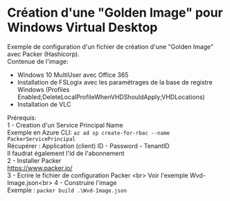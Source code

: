 # Création d'une "Golden Image" pour Windows Virtual Desktop
Exemple de configuration d'un fichier de création d'une "Golden Image" avec Packer (Hashicorp).<br/>
Contenue de l'image:<br/>
- Windows 10 MultiUser avec Office 365
- Installation de FSLogix avec les paramétrages de la base de registre Windows (Profiles Enabled;DeleteLocalProfileWhenVHDShouldApply;VHDLocations)
- Installation de VLC

Prérequis: <br/>
1 - Creation d'un Service Principal Name<br/>
Exemple en Azure CLI: ``az ad sp create-for-rbac --name PackerServicePrincipal``<br/>
Récupérer : Application (client) ID - Password - TenantID<br/>
Il faudrat également l'id de l'abonnement<br/>
2 - Installer Packer<br/>
https://www.packer.io/<br/>
3 - Ecrire le fichier de configuration Packer <br\>
Voir l'exemple Wvd-Image.json<br\>
4 - Construire l'image <br/>
Exemple : ``packer build .\Wvd-Image.json`` <br/>




